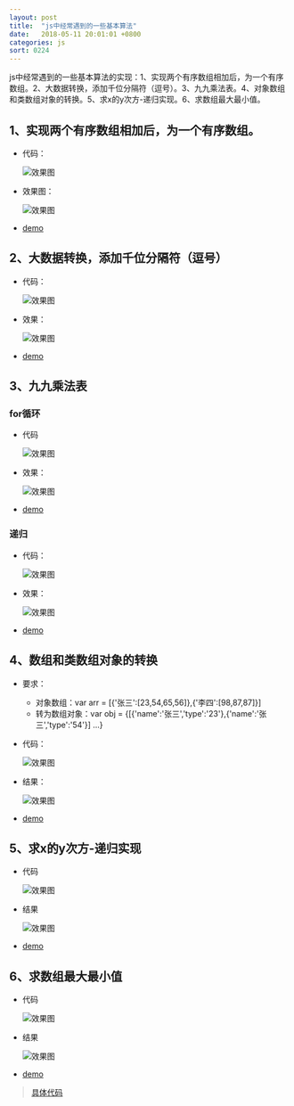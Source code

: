 ```yaml
---
layout: post
title:  "js中经常遇到的一些基本算法"
date:   2018-05-11 20:01:01 +0800
categories: js
sort: 0224
---
```


js中经常遇到的一些基本算法的实现：1、实现两个有序数组相加后，为一个有序数组。2、大数据转换，添加千位分隔符（逗号）。3、九九乘法表。4、对象数组和类数组对象的转换。5、求x的y次方-递归实现。6、求数组最大最小值。

## 1、实现两个有序数组相加后，为一个有序数组。

- 代码：

    ![效果图](../../../assets/js/2401-dm.png)

- 效果图：

    ![效果图](../../../assets/js/2401.png)

- [demo](https://github.com/huanghui8030/JS-base/blob/master/demo-zyb/arr-sort.js)

## 2、大数据转换，添加千位分隔符（逗号）

- 代码：

    ![效果图](../../../assets/js/2402-dm.png)

- 效果：

    ![效果图](../../../assets/js/2402.png)

- [demo](https://github.com/huanghui8030/JS-base/blob/master/demo-zyb/num-str.js)


## 3、九九乘法表

### for循环

- 代码

    ![效果图](../../../assets/js/2403-dm.png)

- 效果：

    ![效果图](../../../assets/js/2403.png)

- [demo](https://github.com/huanghui8030/JS-base/blob/master/demo-zyb/multipy.js)


### 递归

- 代码：

    ![效果图](../../../assets/js/2404-dm.png)

- 效果：

    ![效果图](../../../assets/js/2404.png)

- [demo](https://github.com/huanghui8030/JS-base/blob/master/demo-zyb/multipy.js)


## 4、数组和类数组对象的转换

- 要求：

  - 对象数组：var arr = [{'张三':[23,54,65,56]},{'李四':[98,87,87]}]
  - 转为数组对象：var obj = {[{'name':'张三','type':'23'},{'name':'张三','type':'54'}] ...}

- 代码：

  ![效果图](../../../assets/js/2405-dm.png)

- 结果：

  ![效果图](../../../assets/js/2405.png)

- [demo](https://github.com/huanghui8030/JS-base/blob/master/demo-zyb/arr-obj.js)


## 5、求x的y次方-递归实现

- 代码

  ![效果图](../../../assets/js/2406-dm.png)

- 结果

  ![效果图](../../../assets/js/2406.png)

- [demo](https://github.com/huanghui8030/JS-base/blob/master/demo-zyb/num.js)

## 6、求数组最大最小值

- 代码

  ![效果图](../../../assets/js/2407-dm.png)

- 结果

  ![效果图](../../../assets/js/2407.png)

- [demo](https://github.com/huanghui8030/JS-base/blob/master/demo-zyb/arr-max.js)​


> [具体代码](https://github.com/huanghui8030/JS-base/tree/master/demo-zyb/)